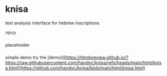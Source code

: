 # knisa
text analysis interface for hebrew inscriptions

כְּנִיסָה

###
placeholder

###
simple demo
try the [demo]([https://htmlpreview.github.io/?https://raw.githubusercontent.com/handyc/knisa/refs/heads/main/html/knisa.html](https://github.com/handyc/knisa/blob/main/html/knisa.html)
